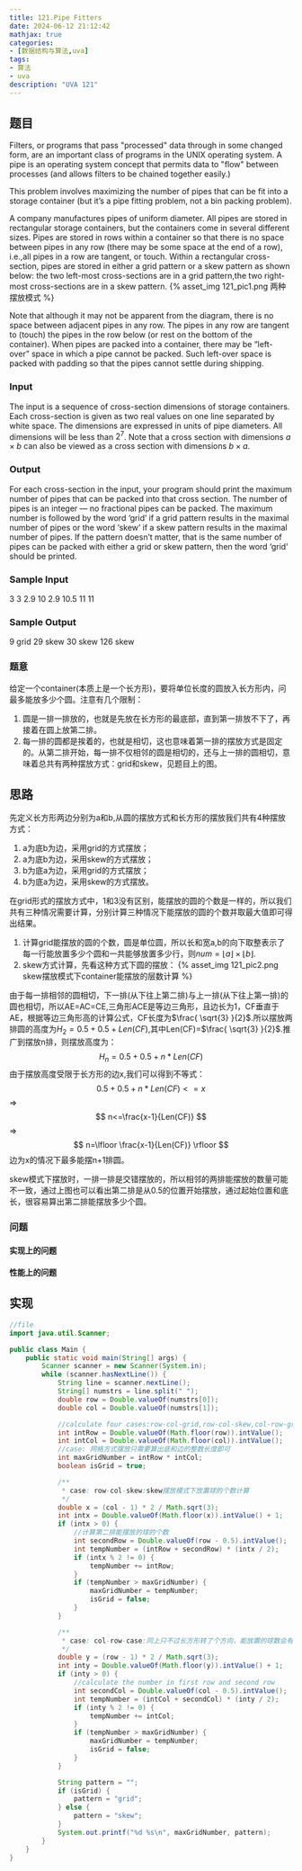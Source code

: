 ```yaml
---
title: 121.Pipe Fitters
date: 2024-06-12 21:12:42
mathjax: true
categories:
- [数据结构与算法,uva]
tags:
- 算法
- uva
description: "UVA 121"
---
```


## 题目

Filters, or programs that pass "processed" data through in some changed form, are an important class of programs in the UNIX operating system. A pipe is an operating system concept that permits data to "flow" between processes (and allows filters to be chained together easily.)

This problem involves maximizing the number of pipes that can be fit into a storage container (but it’s a pipe fitting problem, not a bin packing problem).

A company manufactures pipes of uniform diameter. All pipes are stored in rectangular storage containers, but the containers come in several different sizes. Pipes are stored in rows within a container so that there is no space between pipes in any row (there may be some space at the end of a row), i.e.,all pipes in a row are tangent, or touch. Within a rectangular cross-section, pipes are stored in either a grid pattern or a skew pattern as shown below: the two left-most cross-sections are in a grid pattern,the two right-most cross-sections are in a skew pattern.
{% asset_img 121_pic1.png 两种摆放模式 %}
<!-- ![alt](../images/121_pic1.png "两种摆放模式") -->

Note that although it may not be apparent from the diagram, there is no space between adjacent pipes in any row. The pipes in any row are tangent to (touch) the pipes in the row below (or rest on the bottom of the container). When pipes are packed into a container, there may be “left-over” space in which a pipe cannot be packed. Such left-over space is packed with padding so that the pipes cannot settle during shipping.

### Input

The input is a sequence of cross-section dimensions of storage containers. Each cross-section is given as two real values on one line separated by white space. The dimensions are expressed in units of pipe diameters. All dimensions will be less than $2^7$. Note that a cross section with dimensions $a\times b$ can also be viewed as a cross section with dimensions $b \times a$.

### Output

For each cross-section in the input, your program should print the maximum number of pipes that can be packed into that cross section. The number of pipes is an integer — no fractional pipes can be packed. The maximum number is followed by the word ‘grid’ if a grid pattern results in the maximal number of pipes or the word ‘skew’ if a skew pattern results in the maximal number of pipes. If the pattern doesn’t matter, that is the same number of pipes can be packed with either a grid or skew pattern, then the word ‘grid’ should be printed.

### Sample Input

3 3
2.9 10
2.9 10.5
11 11

### Sample Output

9 grid
29 skew
30 skew
126 skew

### 题意

给定一个container(本质上是一个长方形)，要将单位长度的圆放入长方形内，问最多能放多少个圆。注意有几个限制：

1. 圆是一排一排放的，也就是先放在长方形的最底部，直到第一排放不下了，再接着在圆上放第二排。
2. 每一排的圆都是挨着的，也就是相切，这也意味着第一排的摆放方式是固定的。从第二排开始，每一排不仅相邻的圆是相切的，还与上一排的圆相切，意味着总共有两种摆放方式：grid和skew，见题目上的图。

## 思路

先定义长方形两边分别为a和b,从圆的摆放方式和长方形的摆放我们共有4种摆放方式：

1. a为底b为边，采用grid的方式摆放；
2. a为底b为边，采用skew的方式摆放；
3. b为底a为边，采用grid的方式摆放；
4. b为底a为边，采用skew的方式摆放。

在grid形式的摆放方式中，1和3没有区别，能摆放的圆的个数是一样的，所以我们共有三种情况需要计算，分别计算三种情况下能摆放的圆的个数并取最大值即可得出结果。

1. 计算grid能摆放的圆的个数，圆是单位圆，所以长和宽a,b的向下取整表示了每一行能放置多少个圆和一共能够放置多少行，则$num=\lfloor a \rfloor \times \lfloor b \rfloor$.
2. skew方式计算，先看这种方式下圆的摆放：
{% asset_img 121_pic2.png skew摆放模式下container能摆放的层数计算 %}
<!-- ![alt](../images/121_pic2.png "skew摆放模式下container能摆放的层数计算") -->
由于每一排相邻的圆相切，下一排(从下往上第二排)与上一排(从下往上第一排)的圆也相切，所以AE=AC=CE,三角形ACE是等边三角形，且边长为1，CF垂直于AE，根据等边三角形高的计算公式，CF长度为$\frac{ \sqrt{3} }{2}$.所以摆放两排圆的高度为$H_2=0.5+0.5+Len(CF)$,其中Len(CF)=$\frac{ \sqrt{3} }{2}$.推广到摆放n排，则摆放高度为：
   $$ H_n = 0.5+0.5+n*Len(CF) $$
由于摆放高度受限于长方形的边x,我们可以得到不等式：
$$ 0.5+0.5+n*Len(CF)<=x $$
 =>
$$ n<=\frac{x-1}{Len(CF)} $$
 =>
$$ n=\lfloor \frac{x-1}{Len(CF)} \rfloor $$
边为x的情况下最多能摆n+1排圆。

skew模式下摆放时，一排一排是交错摆放的，所以相邻的两排能摆放的数量可能不一致，通过上图也可以看出第二排是从0.5的位置开始摆放，通过起始位置和底长，很容易算出第二排能摆放多少个圆。

### 问题

#### 实现上的问题

#### 性能上的问题

## 实现

```JAVA {.line-numbers}
//file
import java.util.Scanner;

public class Main {
    public static void main(String[] args) {
        Scanner scanner = new Scanner(System.in);
        while (scanner.hasNextLine()) {
            String line = scanner.nextLine();
            String[] numstrs = line.split(" ");
            double row = Double.valueOf(numstrs[0]);
            double col = Double.valueOf(numstrs[1]);

            //calculate four cases:row-col-grid,row-col-skew,col-row-grid,col-row-skew
            int intRow = Double.valueOf(Math.floor(row)).intValue();
            int intCol = Double.valueOf(Math.floor(col)).intValue();
            //case: 网格方式摆放只需要算出底和边的整数长度即可
            int maxGridNumber = intRow * intCol;
            boolean isGrid = true;

            /**
             * case: row-col-skew:skew摆放模式下放置球的个数计算
             */
            double x = (col - 1) * 2 / Math.sqrt(3);
            int intx = Double.valueOf(Math.floor(x)).intValue() + 1;
            if (intx > 0) {
                //计算第二排能摆放的球的个数
                int secondRow = Double.valueOf(row - 0.5).intValue();
                int tempNumber = (intRow + secondRow) * (intx / 2);
                if (intx % 2 != 0) {
                    tempNumber += intRow;
                }
                if (tempNumber > maxGridNumber) {
                    maxGridNumber = tempNumber;
                    isGrid = false;
                }
            }

            /**
             * case: col-row-case:同上只不过长方形转了个方向，能放置的球数会有变化
             */
            double y = (row - 1) * 2 / Math.sqrt(3);
            int inty = Double.valueOf(Math.floor(y)).intValue() + 1;
            if (inty > 0) {
                //calculate the number in first row and second row
                int secondCol = Double.valueOf(col - 0.5).intValue();
                int tempNumber = (intCol + secondCol) * (inty / 2);
                if (inty % 2 != 0) {
                    tempNumber += intCol;
                }
                if (tempNumber > maxGridNumber) {
                    maxGridNumber = tempNumber;
                    isGrid = false;
                }
            }

            String pattern = "";
            if (isGrid) {
                pattern = "grid";
            } else {
                pattern = "skew";
            }
            System.out.printf("%d %s\n", maxGridNumber, pattern);
        }
    }
}
```
